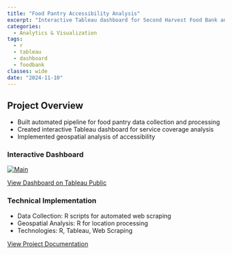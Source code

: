 ```yaml
---
title: "Food Pantry Accessibility Analysis"
excerpt: "Interactive Tableau dashboard for Second Harvest Food Bank analyzing pantry coverage and accessibility. Features automated data pipeline and geospatial analysis."
categories:
  - Analytics & Visualization
tags:
  - r
  - tableau
  - dashboard
  - foodbank
classes: wide
date: "2024-11-10"
---
```


## Project Overview

- Built automated pipeline for food pantry data collection and processing
- Created interactive Tableau dashboard for service coverage analysis
- Implemented geospatial analysis of accessibility

### Interactive Dashboard

<div class='tableauPlaceholder' id='viz1732004704114' style='position: relative'>
  <noscript>
    <a href='#'>
      <img alt='Main ' src='https:&#47;&#47;public.tableau.com&#47;static&#47;images&#47;Fo&#47;FoodBank_Portfolio&#47;Main&#47;1_rss.png' style='border: none' />
    </a>
  </noscript>
  <object class='tableauViz'  style='display:none;'>
    <param name='host_url' value='https%3A%2F%2Fpublic.tableau.com%2F' /> 
    <param name='embed_code_version' value='3' /> 
    <param name='site_root' value='' />
    <param name='name' value='FoodBank_Portfolio&#47;Main' />
    <param name='tabs' value='no' />
    <param name='toolbar' value='yes' />
    <param name='static_image' value='https:&#47;&#47;public.tableau.com&#47;static&#47;images&#47;Fo&#47;FoodBank_Portfolio&#47;Main&#47;1.png' /> 
    <param name='animate_transition' value='yes' />
    <param name='display_static_image' value='yes' />
    <param name='display_spinner' value='yes' />
    <param name='display_overlay' value='yes' />
    <param name='display_count' value='yes' />
    <param name='language' value='en-US' />
  </object>
</div>
<script type='text/javascript'>
  var divElement = document.getElementById('viz1732004704114');
  var vizElement = divElement.getElementsByTagName('object')[0];
  if ( divElement.offsetWidth > 800 ) {
    vizElement.style.width='1000px';
    vizElement.style.height='827px';
  } else if ( divElement.offsetWidth > 500 ) {
    vizElement.style.width='1000px';
    vizElement.style.height='827px';
  } else {
    vizElement.style.width='100%';
    vizElement.style.height='1227px';
  }
  var scriptElement = document.createElement('script');
  scriptElement.src = 'https://public.tableau.com/javascripts/api/viz_v1.js';
  vizElement.parentNode.insertBefore(scriptElement, vizElement);
</script>

[View Dashboard on Tableau Public](https://public.tableau.com/app/profile/heba.abdelrazzak/viz/FoodBankDashboard_17284458855700/Main)

### Technical Implementation

- Data Collection: R scripts for automated web scraping
- Geospatial Analysis: R for location processing
- Technologies: R, Tableau, Web Scraping

[View Project Documentation](https://github.com/heba-razzak/FoodBankAnalysis)
